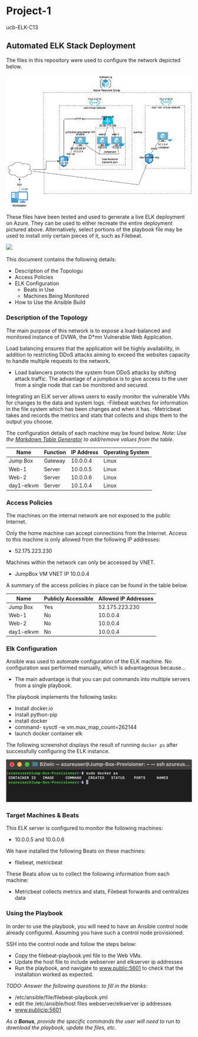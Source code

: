 # Project-1
ucb-ELK-C13
## Automated ELK Stack Deployment

The files in this repository were used to configure the network depicted below.

<img src="Untitled Diagram.drawio.png">

These files have been tested and used to generate a live ELK deployment on Azure. They can be used to either recreate the entire deployment pictured above. Alternatively, select portions of the playbook file may be used to install only certain pieces of it, such as Filebeat.

<img src="Screen Shot 2021-09-21 at 9.16.28 PM">

This document contains the following details:
- Description of the Topologu
- Access Policies
- ELK Configuration
  - Beats in Use
  - Machines Being Monitored
- How to Use the Ansible Build


### Description of the Topology

The main purpose of this network is to expose a load-balanced and monitored instance of DVWA, the D*mn Vulnerable Web Application.

Load balancing ensures that the application will be highly availability, in addition to restricting DDoS attacks aiming to exceed the websites capacity to handle multiple requests to the network.
- Load balancers protects the system from DDoS attacks by shifting attack traffic. The advantage of a jumpbox is to give access to the user from a single node that can be monitored and secured.

Integrating an ELK server allows users to easily monitor the vulnerable VMs for changes to the data and system logs.
-Filebeat watches for information in the file system which has been changes and when it has. 
-Metricbeat takes and records the metrics and stats that collects and ships them to the output you choose.

The configuration details of each machine may be found below.
_Note: Use the [Markdown Table Generator](http://www.tablesgenerator.com/markdown_tables) to add/remove values from the table_.

| Name     | Function | IP Address | Operating System |
|----------|----------|------------|------------------|
| Jump Box | Gateway  | 10.0.0.4   | Linux            |
| Web-1    | Server   | 10.0.0.5   | Linux            |
| Web-2    | Server   | 10.0.0.6   | Linux            |
|day1-elkvm| Server   | 10.1.0.4   | Linux            |

### Access Policies

The machines on the internal network are not exposed to the public Internet. 

Only the home machine can accept connections from the Internet. Access to this machine is only allowed from the following IP addresses:
- 52.175.223.230

Machines within the network can only be accessed by VNET.
- JumpBox VM VNET IP 10.0.0.4

A summary of the access policies in place can be found in the table below.

| Name     | Publicly Accessible | Allowed IP Addresses |
|----------|---------------------|----------------------|
| Jump Box | Yes                 | 52.175.223.230       |
| Web-1    | No                  | 10.0.0.4             |
| Web-2    | No                  | 10.0.0.4             |
|day1-elkvm| No                  | 10.0.0.4             |

### Elk Configuration

Ansible was used to automate configuration of the ELK machine. No configuration was performed manually, which is advantageous because...
- The main advantage is that you can put commands into multiple servers from a single playbook.

The playbook implements the following tasks:
- Install docker.io
- install python-pip
- install docker
- command- sysctl -w vm.max_map_count=262144
- launch docker container elk

The following screenshot displays the result of running `docker ps` after successfully configuring the ELK instance.

<img src="Screen Shot 2021-09-21 at 4.24.35 PM.png">

### Target Machines & Beats
This ELK server is configured to monitor the following machines:
- 10.0.0.5 and 10.0.0.6

We have installed the following Beats on these machines:
- filebeat, metricbeat

These Beats allow us to collect the following information from each machine:
- Metricbeat collects metrics and stats, Filebeat forwards and centralizes data

### Using the Playbook
In order to use the playbook, you will need to have an Ansible control node already configured. Assuming you have such a control node provisioned: 

SSH into the control node and follow the steps below:
- Copy the filebeat-playbook.yml file to the Web VMs.
- Update the host file to include webserver and elkserver ip addresses
- Run the playbook, and navigate to www.public:5601 to check that the installation worked as expected.

_TODO: Answer the following questions to fill in the blanks:_
- /etc/ansible/file/filebeat-playbook.yml
- edit the /etc/ansible/host files webserver/elkserver ip addresses
- www.publicip:5601

_As a **Bonus**, provide the specific commands the user will need to run to download the playbook, update the files, etc._
